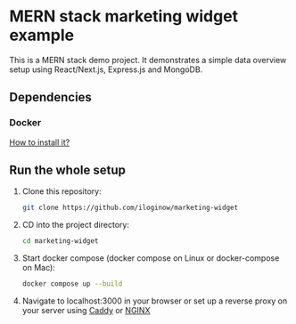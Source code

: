 # MERN stack marketing widget example
This is a MERN stack demo project. It demonstrates a simple data overview setup using React/Next.js, Express.js and MongoDB.

## Dependencies

### Docker

[How to install it?](https://docs.docker.com/get-docker/)

## Run the whole setup

1. Clone this repository:

    ```sh
    git clone https://github.com/iloginow/marketing-widget
    ```
  
2. CD into the project directory:

    ```sh
    cd marketing-widget
    ```
  
3. Start docker compose (docker compose on Linux or docker-compose on Mac):

    ```sh
    docker compose up --build
    ```

4. Navigate to localhost:3000 in your browser or set up a reverse proxy on your server using [Caddy](https://caddyserver.com) or [NGINX](https://nginx.com)
